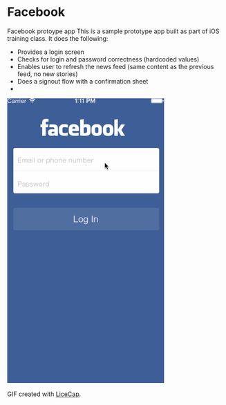# Facebook
Facebook protoype app
This is a sample prototype app built as part of iOS training class. It does the following:

* Provides a login screen
* Checks for login and password correctness (hardcoded values)
* Enables user to refresh the news feed (same content as the previous feed, no new stories)
* Does a signout flow with a confirmation sheet
* 

![Video Walkthrough](Facebook/facebook-demo.gif)

GIF created with [LiceCap](http://www.cockos.com/licecap/).
